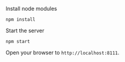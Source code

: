 Install node modules

	npm install
	
	
Start the server

	npm start
	
Open your browser to `http://localhost:8111`.